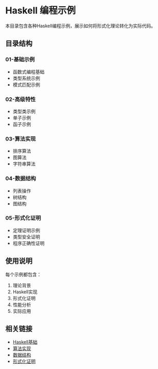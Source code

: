 # Haskell 编程示例

本目录包含各种Haskell编程示例，展示如何将形式化理论转化为实际代码。

## 目录结构

### 01-基础示例
- 函数式编程基础
- 类型系统示例
- 模式匹配示例

### 02-高级特性
- 类型类示例
- 单子示例
- 函子示例

### 03-算法实现
- 排序算法
- 图算法
- 字符串算法

### 04-数据结构
- 列表操作
- 树结构
- 图结构

### 05-形式化证明
- 定理证明示例
- 类型安全证明
- 程序正确性证明

## 使用说明

每个示例都包含：
1. 理论背景
2. Haskell实现
3. 形式化证明
4. 性能分析
5. 实际应用

## 相关链接

- [Haskell基础](../01-Haskell-Basics/)
- [算法实现](../02-Algorithms/)
- [数据结构](../03-Data-Structures/)
- [形式化证明](../04-Formal-Proofs/) 